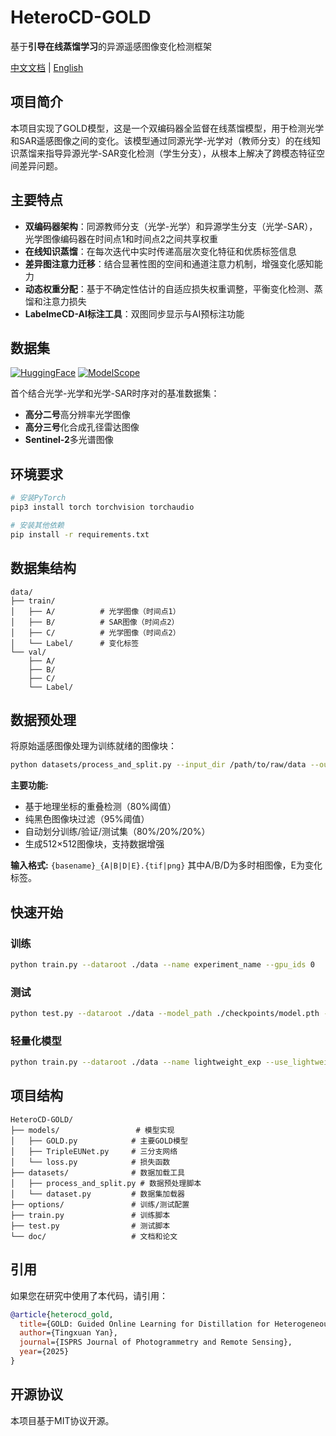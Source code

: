 # HeteroCD-GOLD

基于**引导在线蒸馏学习**的异源遥感图像变化检测框架

[中文文档](README_CN.md) | [English](README.md)

## 项目简介

本项目实现了GOLD模型，这是一个双编码器全监督在线蒸馏模型，用于检测光学和SAR遥感图像之间的变化。该模型通过同源光学-光学对（教师分支）的在线知识蒸馏来指导异源光学-SAR变化检测（学生分支），从根本上解决了跨模态特征空间差异问题。

## 主要特点

- **双编码器架构**：同源教师分支（光学-光学）和异源学生分支（光学-SAR），光学图像编码器在时间点1和时间点2之间共享权重
- **在线知识蒸馏**：在每次迭代中实时传递高层次变化特征和优质标签信息
- **差异图注意力迁移**：结合显著性图的空间和通道注意力机制，增强变化感知能力
- **动态权重分配**：基于不确定性估计的自适应损失权重调整，平衡变化检测、蒸馏和注意力损失
- **LabelmeCD-AI标注工具**：双图同步显示与AI预标注功能

## 数据集
[![HuggingFace](https://img.shields.io/badge/🤗%20Hugging%20Face-Dataset-yellow)](https://huggingface.co/datasets/Mercyiris/remote-sensing-change-detection)
[![ModelScope](https://img.shields.io/badge/魔搭社区-Dataset-blue)](https://modelscope.cn/datasets/Mriris/remote-sensing-change-detection)

首个结合光学-光学和光学-SAR时序对的基准数据集：
- **高分二号**高分辨率光学图像
- **高分三号**化合成孔径雷达图像
- **Sentinel-2**多光谱图像

## 环境要求

```bash
# 安装PyTorch
pip3 install torch torchvision torchaudio

# 安装其他依赖
pip install -r requirements.txt
```

## 数据集结构

```
data/
├── train/
│   ├── A/          # 光学图像（时间点1）
│   ├── B/          # SAR图像（时间点2）
│   ├── C/          # 光学图像（时间点2）
│   └── Label/      # 变化标签
└── val/
    ├── A/
    ├── B/
    ├── C/
    └── Label/
```

## 数据预处理

将原始遥感图像处理为训练就绪的图像块：

```bash
python datasets/process_and_split.py --input_dir /path/to/raw/data --output_dir /path/to/processed/data
```

**主要功能:**
- 基于地理坐标的重叠检测（80%阈值）
- 纯黑色图像块过滤（95%阈值）
- 自动划分训练/验证/测试集（80%/20%/20%）
- 生成512×512图像块，支持数据增强

**输入格式:** `{basename}_{A|B|D|E}.{tif|png}` 其中A/B/D为多时相图像，E为变化标签。

## 快速开始

### 训练

```bash
python train.py --dataroot ./data --name experiment_name --gpu_ids 0
```

### 测试

```bash
python test.py --dataroot ./data --model_path ./checkpoints/model.pth --phase test
```

### 轻量化模型

```bash
python train.py --dataroot ./data --name lightweight_exp --use_lightweight --gpu_ids 0
```

## 项目结构

```
HeteroCD-GOLD/
├── models/                 # 模型实现
│   ├── GOLD.py            # 主要GOLD模型
│   ├── TripleEUNet.py     # 三分支网络
│   └── loss.py            # 损失函数
├── datasets/              # 数据加载工具
│   ├── process_and_split.py # 数据预处理脚本
│   └── dataset.py         # 数据集加载器
├── options/               # 训练/测试配置
├── train.py               # 训练脚本
├── test.py                # 测试脚本
└── doc/                   # 文档和论文
```

## 引用

如果您在研究中使用了本代码，请引用：

```bibtex
@article{heterocd_gold,
  title={GOLD: Guided Online Learning for Distillation for Heterogeneous Remote Sensing Image Change Detection},
  author={Tingxuan Yan},
  journal={ISPRS Journal of Photogrammetry and Remote Sensing},
  year={2025}
}
```

## 开源协议

本项目基于MIT协议开源。